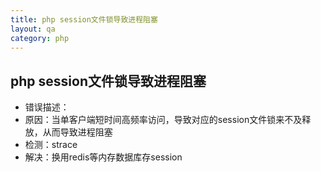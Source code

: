 ```yaml
---
title: php session文件锁导致进程阻塞
layout: qa
category: php
---
```



## php session文件锁导致进程阻塞

* 错误描述：
* 原因：当单客户端短时间高频率访问，导致对应的session文件锁来不及释放，从而导致进程阻塞
* 检测：strace
* 解决：换用redis等内存数据库存session